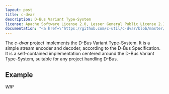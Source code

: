 ```yaml
---
layout: post
title: c-dvar
description: D-Bus Variant Type-System
license: Apache Software License 2.0, Lesser General Public License 2.1+
documentation: "<a href=\"https://github.com/c-util/c-dvar/blob/master/src/c-dvar.h\">c-dvar.h</a>"
---
```

The *c-dvar* project implements the D-Bus Variant Type-System. It is a simple
stream encoder and decoder, according to the D-Bus Specification. It is a
self-contained implementation centered around the D-Bus Variant Type-System,
suitable for any project handling D-Bus.

## Example

*WIP*
